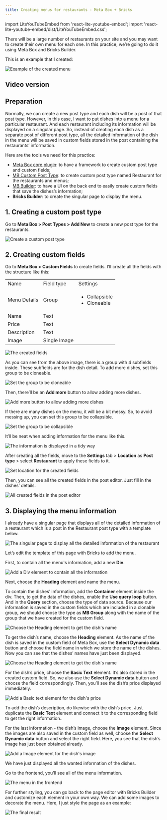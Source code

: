 ```yaml
---
title: Creating menus for restaurants - Meta Box + Bricks
---
```

import LiteYouTubeEmbed from 'react-lite-youtube-embed';
import 'react-lite-youtube-embed/dist/LiteYouTubeEmbed.css';

There will be a large number of restaurants on your site and you may want to create their own menu for each one. In this practice, we’re going to do it using Meta Box and Bricks Builder.

This is an example that I created:

![Example of the created menu](https://imgur.elightup.com/erBL42i.png)

## Video version

<LiteYouTubeEmbed id='IKezivBoazI' />

## Preparation

Normally, we can create a new post type and each dish will be a post of that post type. However, in this case, I want to put dishes into a menu for a particular restaurant. And each restaurant including its information will be displayed on a singular page. So, instead of creating each dish as a separate post of different post type, all the detailed information of the dish in the menu will be saved in custom fields stored in the post containing the restaurants’ information.

Here are the tools we need for this practice:

* [Meta Box core plugin](https://wordpress.org/plugins/meta-box/): to have a framework to create custom post type and custom fields;
* [MB Custom Post Type](https://metabox.io/plugins/custom-post-type/): to create custom post type named Restaurant for the restaurants and menus;
* [MB Builder](https://metabox.io/plugins/meta-box-builder/): to have a UI on the back end to easily create custom fields that save the dishes’s information;
* **Bricks Builder**: to create the singular page to display the menu.

## 1. Creating a custom post type

Go to **Meta Box > Post Types > Add New** to create a new post type for the restaurants.

![Create a custom post type](https://imgur.elightup.com/72YZrNw.png)

## 2. Creating custom fields

Go to **Meta Box > Custom Fields** to create fields. I’ll create all the fields with the structure like this:

<table>
<tbody>
<tr>
<td> Name </td>
<td> Field type </td>
<td> Settings </td>
</tr>
<tr>
<td>Menu Details</td>
<td>Group</td>
<td>

* Collapsible
* Cloneable

</td>
</tr>
<tr>
<td>Name</td>
<td>Text</td>

</tr>
<tr>
<td>Price</td>
<td>Text</td>

</tr>
<tr>
<td>Description</td>
<td>Text</td>

</tr>
<tr>
<td>Image</td>
<td>Single Image</td>

</tr>
</tbody>
</table>

![The created fields](https://imgur.elightup.com/c8DdCdL.png)

As you can see from the above image, there is a group with 4 subfields inside. These subfields are for the dish detail. To add more dishes, set this group to be cloneable.

![Set the group to be cloneable](https://imgur.elightup.com/yiivMPt.png)

Then, there’ll be an **Add more** button to allow adding more dishes.

![Add more button to allow adding more dishes](https://imgur.elightup.com/Va9Tcdg.png)

If there are many dishes on the menu, it will be a bit messy. So, to avoid messing up, you can set this group to be collapsible.

![Set the group to be collapsible](https://imgur.elightup.com/PNeWhyM.png)

It’ll be neat when adding information for the menu like this.

![The information is displayed in a tidy way](https://imgur.elightup.com/0gIVm99.png)

After creating all the fields, move to the **Settings** tab > **Location** as **Post type** > select **Restaurant** to apply these fields to it.

![Set location for the created fields](https://imgur.elightup.com/DcnUzxe.png)

Then, you can see all the created fields in the post editor. Just fill in the dishes’ details.

![All created fields in the post editor](https://imgur.elightup.com/KhFMMUr.png)

## 3. Displaying the menu information

I already have a singular page that displays all of the detailed information of a restaurant which is a post in the Restaurant post type with a template below.

![The singular page to display all the detailed information of the restaurant](https://imgur.elightup.com/JMBi6OR.png)

Let’s edit the template of this page with Bricks to add the menu.

First, to contain all the menu's information, add a new **Div**.

![Add a Div element to contain all the information](https://imgur.elightup.com/cZ2MV4n.png)

Next, choose the **Heading** element and name the menu.

To contain the dishes’ information, add the **Container** element inside the div. Then, to get the data of the dishes, enable the **Use query loop** button. And in the **Query** section, choose the type of data source. Because our information is saved in the custom fields which are included in a clonable group, we should choose the type as **MB Group** along with the name of the group that we have created for the custom field.

![Choose the Heading element to get the dish's name](https://imgur.elightup.com/E1AeYsS.png)

To get the dish’s name, choose the **Heading** element. As the name of the dish is saved in the custom field of Meta Box, use the **Select Dynamic data** button and choose the field name in which we store the name of the dishes. Now you can see that the dishes’ names have just been displayed.

![Choose the Heading element to get the dish's name](https://imgur.elightup.com/K5HAkiu.gif)

For the dish’s price, choose the **Basic Text** element. It’s also stored in the created custom field. So, we also use the **Select Dynamic data** button and choose the field correspondingly. Then, you’ll see the dish’s price displayed immediately.

![Add a Basic text element for the dish's price](https://imgur.elightup.com/tmkgKhO.gif)

To add the dish’s description, do likewise with the dish’s price. Just duplicate the **Basic Text** element and connect it to the corresponding field to get the right information..

For the last information - the dish’s image, choose the **Image** element. Since the images are also saved in the custom field as well, choose the **Select Dynamic data** button and select the right field. Here, you see that the dish’s image has just been obtained already.

![Add a Image element for the dish's image](https://imgur.elightup.com/QPOYEiH.gif)

We have just displayed all the wanted information of the dishes.

Go to the frontend, you’ll see all of the menu information.

![The menu in the frontend](https://imgur.elightup.com/i2e8Jrj.png)

For further styling, you can go back to the page editor with Bricks Builder and customize each element in your own way. We can add some images to decorate the menu. Here, I just style the page as an example:

![The final result](https://imgur.elightup.com/MyvG5PJ.png)


